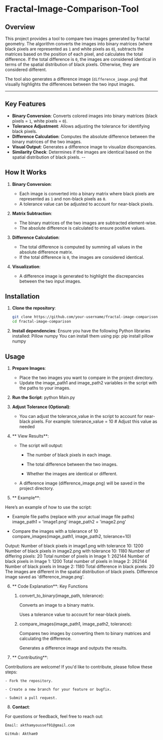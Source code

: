 # Fractal-Image-Comparison-Tool
## Overview
This project provides a tool to compare two images generated by fractal geometry. The algorithm converts the images into binary matrices (where black pixels are represented as `1` and white pixels as `0`), subtracts the matrices based on the position of each pixel, and calculates the total difference. If the total difference is `0`, the images are considered identical in terms of the spatial distribution of black pixels. Otherwise, they are considered different.

The tool also generates a difference image (`difference_image.png`) that visually highlights the differences between the two input images.

---
## Key Features
- **Binary Conversion**: Converts colored images into binary matrices (black pixels = `1`, white pixels = `0`).
- **Tolerance Adjustment**: Allows adjusting the tolerance for identifying black pixels.
- **Difference Calculation**: Computes the absolute difference between the binary matrices of the two images.
- **Visual Output**: Generates a difference image to visualize discrepancies.
- **Similarity Check**: Determines if the images are identical based on the spatial distribution of black pixels.
--

## How It Works
1. **Binary Conversion**:
   - Each image is converted into a binary matrix where black pixels are represented as `1` and non-black pixels as `0`.
   - A tolerance value can be adjusted to account for near-black pixels.

2. **Matrix Subtraction**:
   - The binary matrices of the two images are subtracted element-wise.
   - The absolute difference is calculated to ensure positive values.

3. **Difference Calculation**:
   - The total difference is computed by summing all values in the absolute difference matrix.
   - If the total difference is `0`, the images are considered identical.

4. **Visualization**:
   - A difference image is generated to highlight the discrepancies between the two input images.
## Installation
1. **Clone the repository**:
   ```bash
   git clone https://github.com/your-username/fractal-image-comparison.git
   cd fractal-image-comparison

2. **Install dependencies**:
   Ensure you have the following Python libraries installed:
    Pillow
    numpy
You can install them using pip:
pip install pillow numpy

## Usage
1. **Prepare Images**:
    - Place the two images you want to compare in the project directory.
    - Update the image_path1 and image_path2 variables in the script with the paths to your images.
2. **Run the Script**:
   python Main.py
3. **Adjust Tolerance (Optional)**:
   - You can adjust the tolerance_value in the script to account for near-black pixels. For example:
     tolerance_value = 10  # Adjust this value as needed

4. ** View Results**:

    - The script will output:

        - The number of black pixels in each image.

        - The total difference between the two images.

        - Whether the images are identical or different.

    - A difference image (difference_image.png) will be saved in the project directory.
5. ** Example**:

   
 Here’s an example of how to use the script:
- Example file paths (replace with your actual image file paths)
image_path1 = 'image1.png'
image_path2 = 'image2.png'

- Compare the images with a tolerance of 10
compare_images(image_path1, image_path2, tolerance=10)


 Output:
Number of black pixels in image1.png with tolerance 10: 1200
Number of black pixels in image2.png with tolerance 10: 1180
Number of differing pixels: 20
Total number of pixels in Image 1: 262144
Number of black pixels in Image 1: 1200
Total number of pixels in Image 2: 262144
Number of black pixels in Image 2: 1180
Total difference in black pixels: 20
The images are different in the spatial distribution of black pixels.
Difference image saved as 'difference_image.png'.


6. ** Code Explanation**:
Key Functions

    1. convert_to_binary(image_path, tolerance):

        Converts an image to a binary matrix.

        Uses a tolerance value to account for near-black pixels.

    2. compare_images(image_path1, image_path2, tolerance):

        Compares two images by converting them to binary matrices and calculating the difference.

        Generates a difference image and outputs the results.

 7. ** Contributing**:

Contributions are welcome! If you'd like to contribute, please follow these steps:

    - Fork the repository.

    - Create a new branch for your feature or bugfix.

    - Submit a pull request.

  8. **Contact**:

For questions or feedback, feel free to reach out:

    Email: akthamyoussef91@gmail.com

    GitHub: Aktham9
